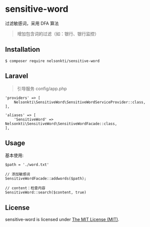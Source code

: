 # sensitive-word
过滤敏感词，采用 DFA 算法
> 增加包含词的过滤（如：银行、银行监控）

## Installation

```shell
$ composer require nelsonkti/sensitive-word
```

## Laravel
> 引导服务 config/app.php
```
'providers' => [
    Nelsonkti\SensitiveWord\SensitiveWordServiceProvider::class,
],

'aliases' => [
    'SensitiveWord' => Nelsonkti\SensitiveWord\SensitiveWordFacade::class,
],
```

## Usage

基本使用:


```
$path = './word.txt'

// 添加敏感词
SensitiveWordFacade::addwords($path);

// content：检查内容
SensitiveWord::search($content, true)
```

## License

sensitive-word is licensed under [The MIT License (MIT)](https://github.com/nelsonkti/sensitive-word/blob/master/README.md).